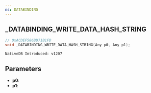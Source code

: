 ```yaml
---
ns: DATABINDING
---
```

## _DATABINDING_WRITE_DATA_HASH_STRING

```c
// 0xACDEF586BD71B1FD
void _DATABINDING_WRITE_DATA_HASH_STRING(Any p0, Any p1);
```

```
NativeDB Introduced: v1207
```

## Parameters
* **p0**:
* **p1**:
